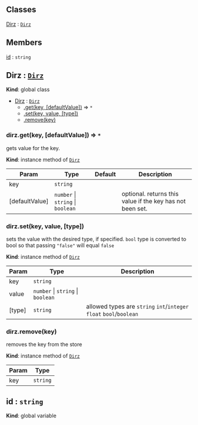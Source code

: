 ## Classes

<dl>
<dt><a href="#Dirz">Dirz</a> : <code><a href="#Dirz">Dirz</a></code></dt>
<dd></dd>
</dl>

## Members

<dl>
<dt><a href="#id">id</a> : <code>string</code></dt>
<dd></dd>
</dl>

<a name="Dirz"></a>

## Dirz : [<code>Dirz</code>](#Dirz)
**Kind**: global class  

* [Dirz](#Dirz) : [<code>Dirz</code>](#Dirz)
    * [.get(key, [defaultValue])](#Dirz+get) ⇒ <code>\*</code>
    * [.set(key, value, [type])](#Dirz+set)
    * [.remove(key)](#Dirz+remove)

<a name="Dirz+get"></a>

### dirz.get(key, [defaultValue]) ⇒ <code>\*</code>
gets value for the key.

**Kind**: instance method of [<code>Dirz</code>](#Dirz)  

| Param | Type | Default | Description |
| --- | --- | --- | --- |
| key | <code>string</code> |  |  |
| [defaultValue] | <code>number</code> \| <code>string</code> \| <code>boolean</code> | <code></code> | optional. returns this value if the key has not been set. |

<a name="Dirz+set"></a>

### dirz.set(key, value, [type])
sets the value with the desired type, if specified.
`bool` type is converted to bool so that passing `"false"` will equal `false`

**Kind**: instance method of [<code>Dirz</code>](#Dirz)  

| Param | Type | Description |
| --- | --- | --- |
| key | <code>string</code> |  |
| value | <code>number</code> \| <code>string</code> \| <code>boolean</code> |  |
| [type] | <code>string</code> | allowed types are `string` `int`/`integer` `float` `bool`/`boolean` |

<a name="Dirz+remove"></a>

### dirz.remove(key)
removes the key from the store

**Kind**: instance method of [<code>Dirz</code>](#Dirz)  

| Param | Type |
| --- | --- |
| key | <code>string</code> | 

<a name="id"></a>

## id : <code>string</code>
**Kind**: global variable  
